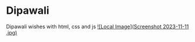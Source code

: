 # Dipawali
Dipawali wishes with html, css and js
[![Local Image](Screenshot 2023-11-11 .jpg)](https://example.com)
